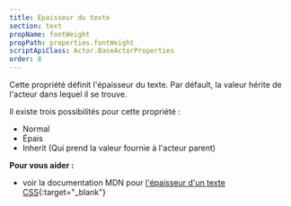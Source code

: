 ```yaml
---
title: Epaisseur du texte
section: text
propName: fontWeight
propPath: properties.fontWeight
scriptApiClass: Actor.BaseActorProperties
order: 8
---
```

Cette propriété définit l'épaisseur du texte.
Par défault, la valeur hérite de l'acteur dans lequel il se trouve.

Il existe trois possibilités pour cette propriété :
 - Normal
 - Épais
 - Inherit (Qui prend la valeur fournie à l'acteur parent)

**Pour vous aider :**
- voir la documentation MDN pour [l'épaisseur d'un texte CSS](https://developer.mozilla.org/fr/docs/Web/CSS/font-weight){:target="_blank"}